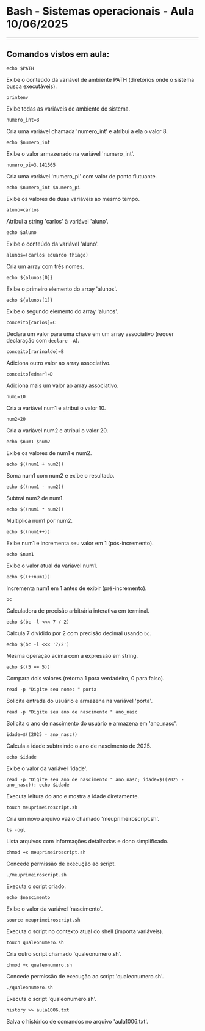 # Bash - Sistemas operacionais - Aula 10/06/2025

---

## Comandos vistos em aula:

```
echo $PATH
```
Exibe o conteúdo da variável de ambiente PATH (diretórios onde o sistema busca executáveis).

```
printenv
```
Exibe todas as variáveis de ambiente do sistema.

```
numero_int=8
```
Cria uma variável chamada 'numero_int' e atribui a ela o valor 8.

```
echo $numero_int
```
Exibe o valor armazenado na variável 'numero_int'.

```
numero_pi=3.141565
```
Cria uma variável 'numero_pi' com valor de ponto flutuante.

```
echo $numero_int $numero_pi
```
Exibe os valores de duas variáveis ao mesmo tempo.

```
aluno=carlos
```
Atribui a string 'carlos' à variável 'aluno'.

```
echo $aluno
```
Exibe o conteúdo da variável 'aluno'.

```
alunos=(carlos eduardo thiago)
```
Cria um array com três nomes.

```
echo ${alunos[0]}
```
Exibe o primeiro elemento do array 'alunos'.

```
echo ${alunos[1]}
```
Exibe o segundo elemento do array 'alunos'.

```
conceito[carlos]=C
```
Declara um valor para uma chave em um array associativo (requer declaração com `declare -A`).

```
conceito[rarinaldo]=B
```
Adiciona outro valor ao array associativo.

```
conceito[edmar]=D
```
Adiciona mais um valor ao array associativo.

```
num1=10
```
Cria a variável num1 e atribui o valor 10.

```
num2=20
```
Cria a variável num2 e atribui o valor 20.

```
echo $num1 $num2
```
Exibe os valores de num1 e num2.

```
echo $((num1 + num2))
```
Soma num1 com num2 e exibe o resultado.

```
echo $((num1 - num2))
```
Subtrai num2 de num1.

```
echo $((num1 * num2))
```
Multiplica num1 por num2.

```
echo $((num1++))
```
Exibe num1 e incrementa seu valor em 1 (pós-incremento).

```
echo $num1
```
Exibe o valor atual da variável num1.

```
echo $((++num1))
```
Incrementa num1 em 1 antes de exibir (pré-incremento).

```
bc
```
Calculadora de precisão arbitrária interativa em terminal.

```
echo $(bc -l <<< 7 / 2)
```
Calcula 7 dividido por 2 com precisão decimal usando `bc`.

```
echo $(bc -l <<< '7/2')
```
Mesma operação acima com a expressão em string.

```
echo $((5 == 5))
```
Compara dois valores (retorna 1 para verdadeiro, 0 para falso).

```
read -p "Digite seu nome: " porta
```
Solicita entrada do usuário e armazena na variável 'porta'.

```
read -p "Digite seu ano de nascimento " ano_nasc
```
Solicita o ano de nascimento do usuário e armazena em 'ano_nasc'.

```
idade=$((2025 - ano_nasc))
```
Calcula a idade subtraindo o ano de nascimento de 2025.

```
echo $idade
```
Exibe o valor da variável 'idade'.

```
read -p "Digite seu ano de nascimento " ano_nasc; idade=$((2025 - ano_nasc)); echo $idade
```
Executa leitura do ano e mostra a idade diretamente.

```
touch meuprimeiroscript.sh
```
Cria um novo arquivo vazio chamado 'meuprimeiroscript.sh'.

```
ls -ogl
```
Lista arquivos com informações detalhadas e dono simplificado.

```
chmod +x meuprimeiroscript.sh
```
Concede permissão de execução ao script.

```
./meuprimeiroscript.sh
```
Executa o script criado.

```
echo $nascimento
```
Exibe o valor da variável 'nascimento'.

```
source meuprimeiroscript.sh
```
Executa o script no contexto atual do shell (importa variáveis).

```
touch qualeonumero.sh
```
Cria outro script chamado 'qualeonumero.sh'.

```
chmod +x qualeonumero.sh
```
Concede permissão de execução ao script 'qualeonumero.sh'.

```
./qualeonumero.sh
```
Executa o script 'qualeonumero.sh'.

```
history >> aula1006.txt
```
Salva o histórico de comandos no arquivo 'aula1006.txt'.
